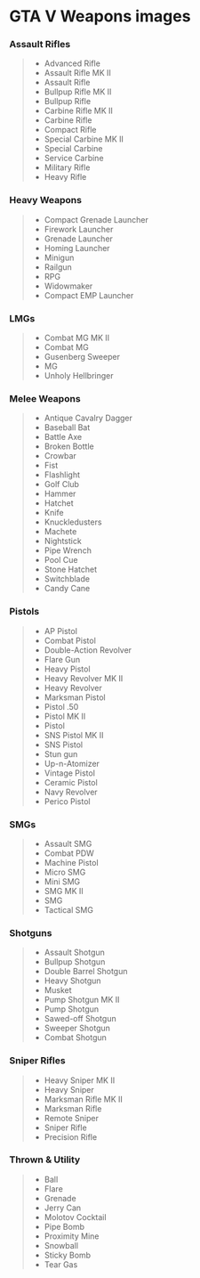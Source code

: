 # GTA V Weapons images

### Assault Rifles
> * Advanced Rifle
> * Assault Rifle MK II
> * Assault Rifle
> * Bullpup Rifle MK II
> * Bullpup Rifle
> * Carbine Rifle MK II
> * Carbine Rifle
> * Compact Rifle
> * Special Carbine MK II
> * Special Carbine
> * Service Carbine
> * Military Rifle
> * Heavy Rifle
  
### Heavy Weapons
> * Compact Grenade Launcher
> * Firework Launcher
> * Grenade Launcher
> * Homing Launcher
> * Minigun
> * Railgun
> * RPG
> * Widowmaker
> * Compact EMP Launcher

### LMGs
> * Combat MG MK II
> * Combat MG
> * Gusenberg Sweeper
> * MG
> * Unholy Hellbringer

### Melee Weapons
> * Antique Cavalry Dagger
> * Baseball Bat
> * Battle Axe
> * Broken Bottle
> * Crowbar
> * Fist
> * Flashlight
> * Golf Club
> * Hammer
> * Hatchet
> * Knife
> * Knuckledusters
> * Machete
> * Nightstick
> * Pipe Wrench
> * Pool Cue
> * Stone Hatchet
> * Switchblade
> * Candy Cane

### Pistols
> * AP Pistol
> * Combat Pistol
> * Double-Action Revolver
> * Flare Gun
> * Heavy Pistol
> * Heavy Revolver MK II
> * Heavy Revolver
> * Marksman Pistol
> * Pistol .50
> * Pistol MK II
> * Pistol
> * SNS Pistol MK II
> * SNS Pistol
> * Stun gun
> * Up-n-Atomizer
> * Vintage Pistol
> * Ceramic Pistol
> * Navy Revolver
> * Perico Pistol

### SMGs
> * Assault SMG
> * Combat PDW
> * Machine Pistol
> * Micro SMG
> * Mini SMG
> * SMG MK II
> * SMG
> * Tactical SMG

### Shotguns
> * Assault Shotgun
> * Bullpup Shotgun
> * Double Barrel Shotgun
> * Heavy Shotgun
> * Musket
> * Pump Shotgun MK II
> * Pump Shotgun
> * Sawed-off Shotgun
> * Sweeper Shotgun
> * Combat Shotgun

### Sniper Rifles
> * Heavy Sniper MK II
> * Heavy Sniper
> * Marksman Rifle MK II
> * Marksman Rifle
> * Remote Sniper
> * Sniper Rifle
> * Precision Rifle

### Thrown & Utility
> * Ball
> * Flare
> * Grenade
> * Jerry Can
> * Molotov Cocktail
> * Pipe Bomb
> * Proximity Mine
> * Snowball
> * Sticky Bomb
> * Tear Gas
